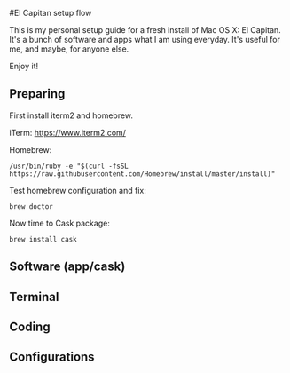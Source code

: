 #El Capitan setup flow

This is my personal setup guide for a fresh install of Mac OS X: El Capitan. It's a bunch of software and apps what I am using everyday. It's useful for me, and maybe, for anyone else.

Enjoy it! 

## Preparing

First install iterm2 and homebrew.

iTerm: 
https://www.iterm2.com/

Homebrew:

    /usr/bin/ruby -e "$(curl -fsSL https://raw.githubusercontent.com/Homebrew/install/master/install)"
    
Test homebrew configuration and fix:
    
    brew doctor

Now time to Cask package:

    brew install cask

## Software (app/cask)

## Terminal

## Coding

## Configurations 
